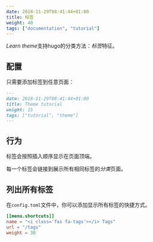 ```yaml
---
date: 2018-11-29T08:41:44+01:00
title: 标签
weight: 40
tags: ["documentation", "tutorial"]
---
```


*Learn theme*支持hugo的分类方法：*标签*特征。

## 配置

只需要添加标签到任意页面：

```markdown
---
date: 2018-11-29T08:41:44+01:00
title: Theme tutorial
weight: 15
tags: ["tutorial", "theme"] 
---
```

## 行为

标签会按照插入顺序显示在页面顶端。

每一个标签会链接到展示所有相同标签的*分类*页面。

## 列出所有标签

在`config.toml`文件中，你可以添加显示所有标签的快捷方式。

```toml
[[menu.shortcuts]]
name = "<i class='fas fa-tags'></i> Tags"
url = "/tags"
weight = 30
```